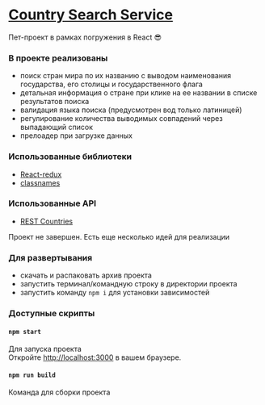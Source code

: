 # [Country Search Service](https://boyarkinev.github.io/country-searcher/) 

Пет-проект в рамках погружения в React 😎  
### В проекте реализованы  
  
* поиск стран мира по их названию с выводом наименования государства, его столицы и государственного флага
* детальная информация о стране при клике на ее названии в списке результатов поиска  
* валидация языка поиска (предусмотрен вод только латиницей)
* регулирование количества выводимых совпадений через выпадающий список
* прелоадер при загрузке данных

### Использованные библиотеки  
  
* [React-redux](https://www.npmjs.com/package/react-redux)  
* [classnames](https://www.npmjs.com/package/classnames)  

### Использованные API  
  
* [REST Countries](https://restcountries.eu)  

Проект не завершен. Есть еще несколько идей для реализации

### Для развертывания 
  
* скачать и распаковать архив проекта
* запустить терминал/командную строку в директории проекта
* запустить команду `npm i` для установки зависимостей
  
### Доступные скрипты
  
#### `npm start`
  
Для запуска проекта  
Откройте [http://localhost:3000](http://localhost:3000) в вашем браузере.
  
#### `npm run build`
  
Команда для сборки проекта
